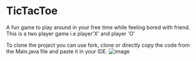 # TicTacToe
A fun game to play around in your free time while feeling bored with friend.
This is a two player game i.e player'X' and player 'O'

To clone the project you can use fork, clone or directly copy the code from the Main.java file and paste it in your IDE.
![image](https://github.com/user-attachments/assets/056072be-0bf6-43fe-b240-6362237dfbb3)
